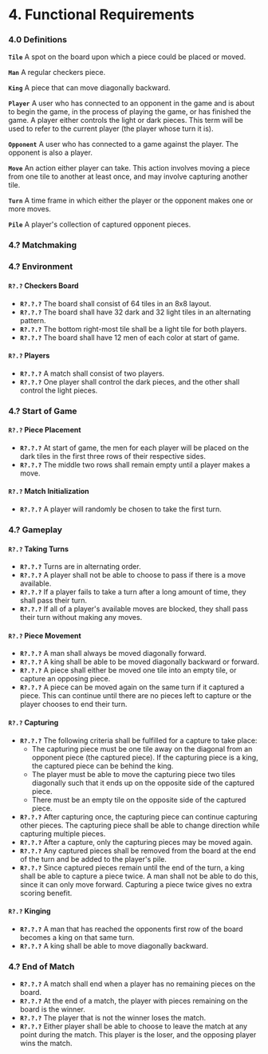 
# 4. Functional Requirements

### 4.0 Definitions

**`Tile`** A spot on the board upon which a piece could be placed or moved.

**`Man`** A regular checkers piece.

**`King`** A piece that can move diagonally backward.

**`Player`** A user who has connected to an opponent in the game and is about
to begin the game, in the process of playing the game, or has finished the
game. A player either controls the light or dark pieces. This term will be
used to refer to the current player (the player whose turn it is).

**`Opponent`** A user who has connected to a game against the player. The
opponent is also a player.

**`Move`** An action either player can take. This action involves moving a
piece from one tile to another at least once, and may involve capturing
another tile.

**`Turn`** A time frame in which either the player or the opponent makes one
or more moves.

**`Pile`** A player's collection of captured opponent pieces.

### 4.? Matchmaking

### 4.? Environment

#### `R?.?` Checkers Board
- **`R?.?.?`** The board shall consist of 64 tiles in an 8x8 layout.
- **`R?.?.?`** The board shall have 32 dark and 32 light tiles in an
               alternating pattern.
- **`R?.?.?`** The bottom right-most tile shall be a light tile for both
               players.
- **`R?.?.?`** The board shall have 12 men of each color at start of game.

#### `R?.?` Players
- **`R?.?.?`** A match shall consist of two players.
- **`R?.?.?`** One player shall control the dark pieces,
               and the other shall control the light pieces.

### 4.? Start of Game

#### `R?.?` Piece Placement
- **`R?.?.?`** At start of game, the men for each player will be placed on
               the dark tiles in the first three rows of their respective
               sides.
- **`R?.?.?`** The middle two rows shall remain empty until a player makes a
               move.

#### `R?.?` Match Initialization
- **`R?.?.?`** A player will randomly be chosen to take the first turn.

### 4.? Gameplay

#### `R?.?` Taking Turns
- **`R?.?.?`** Turns are in alternating order.
- **`R?.?.?`** A player shall not be able to choose to pass if there is a move
               available.
- **`R?.?.?`** If a player fails to take a turn after a long amount of time,
               they shall pass their turn.
- **`R?.?.?`** If all of a player's available moves are blocked, they shall
               pass their turn without making any moves.

#### `R?.?` Piece Movement
- **`R?.?.?`** A man shall always be moved diagonally forward.
- **`R?.?.?`** A king shall be able to be moved diagonally backward or
               forward.
- **`R?.?.?`** A piece shall either be moved one tile into an empty tile, or 
               capture an opposing piece.
- **`R?.?.?`** A piece can be moved again on the same turn if it captured a
               piece. This can continue until there are no pieces left to
               capture or the player chooses to end their turn.

#### `R?.?` Capturing
- **`R?.?.?`** The following criteria shall be fulfilled for a capture to take
               place:
  * The capturing piece must be one tile away on the diagonal from an opponent
    piece (the captured piece). If the capturing piece is a king, the captured
    piece can be behind the king.
  * The player must be able to move the capturing piece two tiles diagonally
    such that it ends up on the opposite side of the captured piece.
  * There must be an empty tile on the opposite side of the captured piece.
- **`R?.?.?`** After capturing once, the capturing piece can continue
               capturing other pieces. The capturing piece shall be able to
               change direction while capturing multiple pieces.
- **`R?.?.?`** After a capture, only the capturing pieces may be moved again.
- **`R?.?.?`** Any captured pieces shall be removed from the board at the
               end of the turn and be added to the player's pile.
- **`R?.?.?`** Since captured pieces remain until the end of the turn, a king
               shall be able to capture a piece twice. A man shall not be able
               to do this, since it can only move forward. Capturing a piece
               twice gives no extra scoring benefit.

#### `R?.?` Kinging
- **`R?.?.?`** A man that has reached the opponents first row of the board
               becomes a king on that same turn. 
- **`R?.?.?`** A king shall be able to move diagonally backward.

### 4.? End of Match
- **`R?.?.?`** A match shall end when a player has no remaining pieces on the
               board.
- **`R?.?.?`** At the end of a match, the player with pieces remaining on the
               board is the winner.
- **`R?.?.?`** The player that is not the winner loses the match.
- **`R?.?.?`** Either player shall be able to choose to leave the match at
               any point during the match. This player is the loser, and the
               opposing player wins the match.


